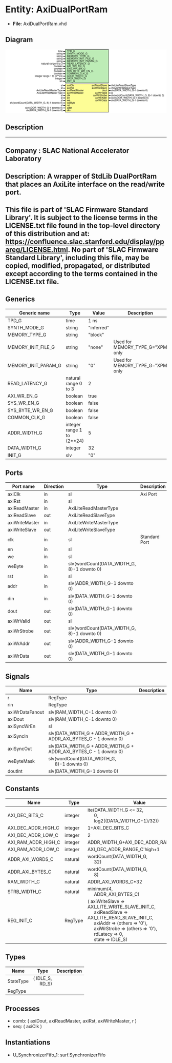 # Entity: AxiDualPortRam

- **File**: AxiDualPortRam.vhd
## Diagram

![Diagram](AxiDualPortRam.svg "Diagram")
## Description

-----------------------------------------------------------------------------
 Company    : SLAC National Accelerator Laboratory
-----------------------------------------------------------------------------
 Description: A wrapper of StdLib DualPortRam that places an AxiLite
 interface on the read/write port.
-----------------------------------------------------------------------------
 This file is part of 'SLAC Firmware Standard Library'.
 It is subject to the license terms in the LICENSE.txt file found in the
 top-level directory of this distribution and at:
    https://confluence.slac.stanford.edu/display/ppareg/LICENSE.html.
 No part of 'SLAC Firmware Standard Library', including this file,
 may be copied, modified, propagated, or distributed except according to
 the terms contained in the LICENSE.txt file.
-----------------------------------------------------------------------------
## Generics

| Generic name        | Type                       | Value      | Description                       |
| ------------------- | -------------------------- | ---------- | --------------------------------- |
| TPD_G               | time                       | 1 ns       |                                   |
| SYNTH_MODE_G        | string                     | "inferred" |                                   |
| MEMORY_TYPE_G       | string                     | "block"    |                                   |
| MEMORY_INIT_FILE_G  | string                     | "none"     |  Used for MEMORY_TYPE_G="XPM only |
| MEMORY_INIT_PARAM_G | string                     | "0"        |  Used for MEMORY_TYPE_G="XPM only |
| READ_LATENCY_G      | natural range 0 to 3       | 2          |                                   |
| AXI_WR_EN_G         | boolean                    | true       |                                   |
| SYS_WR_EN_G         | boolean                    | false      |                                   |
| SYS_BYTE_WR_EN_G    | boolean                    | false      |                                   |
| COMMON_CLK_G        | boolean                    | false      |                                   |
| ADDR_WIDTH_G        | integer range 1 to (2**24) | 5          |                                   |
| DATA_WIDTH_G        | integer                    | 32         |                                   |
| INIT_G              | slv                        | "0"        |                                   |
## Ports

| Port name      | Direction | Type                                       | Description   |
| -------------- | --------- | ------------------------------------------ | ------------- |
| axiClk         | in        | sl                                         | Axi Port      |
| axiRst         | in        | sl                                         |               |
| axiReadMaster  | in        | AxiLiteReadMasterType                      |               |
| axiReadSlave   | out       | AxiLiteReadSlaveType                       |               |
| axiWriteMaster | in        | AxiLiteWriteMasterType                     |               |
| axiWriteSlave  | out       | AxiLiteWriteSlaveType                      |               |
| clk            | in        | sl                                         | Standard Port |
| en             | in        | sl                                         |               |
| we             | in        | sl                                         |               |
| weByte         | in        | slv(wordCount(DATA_WIDTH_G, 8)-1 downto 0) |               |
| rst            | in        | sl                                         |               |
| addr           | in        | slv(ADDR_WIDTH_G-1 downto 0)               |               |
| din            | in        | slv(DATA_WIDTH_G-1 downto 0)               |               |
| dout           | out       | slv(DATA_WIDTH_G-1 downto 0)               |               |
| axiWrValid     | out       | sl                                         |               |
| axiWrStrobe    | out       | slv(wordCount(DATA_WIDTH_G, 8)-1 downto 0) |               |
| axiWrAddr      | out       | slv(ADDR_WIDTH_G-1 downto 0)               |               |
| axiWrData      | out       | slv(DATA_WIDTH_G-1 downto 0)               |               |
## Signals

| Name            | Type                                                                           | Description |
| --------------- | ------------------------------------------------------------------------------ | ----------- |
| r               | RegType                                                                        |             |
| rin             | RegType                                                                        |             |
| axiWrDataFanout | slv(RAM_WIDTH_C-1 downto 0)                                                    |             |
| axiDout         | slv(RAM_WIDTH_C-1 downto 0)                                                    |             |
| axiSyncWrEn     | sl                                                                             |             |
| axiSyncIn       | slv(DATA_WIDTH_G + ADDR_WIDTH_G + ADDR_AXI_BYTES_C - 1 downto 0)               |             |
| axiSyncOut      | slv(DATA_WIDTH_G + ADDR_WIDTH_G + ADDR_AXI_BYTES_C - 1 downto 0)               |             |
| weByteMask      | slv(wordCount(DATA_WIDTH_G,<br><span style="padding-left:20px"> 8)-1 downto 0) |             |
| doutInt         | slv(DATA_WIDTH_G-1 downto 0)                                                   |             |
## Constants

| Name                | Type    | Value                                                                                                                                                                                                                                                                                                                                                                                                                                  | Description |
| ------------------- | ------- | -------------------------------------------------------------------------------------------------------------------------------------------------------------------------------------------------------------------------------------------------------------------------------------------------------------------------------------------------------------------------------------------------------------------------------------- | ----------- |
| AXI_DEC_BITS_C      | integer |  ite(DATA_WIDTH_G <= 32,<br><span style="padding-left:20px"> 0,<br><span style="padding-left:20px"> log2((DATA_WIDTH_G-1)/32))                                                                                                                                                                                                                                                                                                         |             |
| AXI_DEC_ADDR_HIGH_C | integer |  1+AXI_DEC_BITS_C                                                                                                                                                                                                                                                                                                                                                                                                                      |             |
| AXI_DEC_ADDR_LOW_C  | integer |  2                                                                                                                                                                                                                                                                                                                                                                                                                                     |             |
| AXI_RAM_ADDR_HIGH_C | integer |  ADDR_WIDTH_G+AXI_DEC_ADDR_RANGE_C'high                                                                                                                                                                                                                                                                                                                                                                                                |             |
| AXI_RAM_ADDR_LOW_C  | integer |  AXI_DEC_ADDR_RANGE_C'high+1                                                                                                                                                                                                                                                                                                                                                                                                           |             |
| ADDR_AXI_WORDS_C    | natural |  wordCount(DATA_WIDTH_G,<br><span style="padding-left:20px"> 32)                                                                                                                                                                                                                                                                                                                                                                       |             |
| ADDR_AXI_BYTES_C    | natural |  wordCount(DATA_WIDTH_G,<br><span style="padding-left:20px"> 8)                                                                                                                                                                                                                                                                                                                                                                        |             |
| RAM_WIDTH_C         | natural |  ADDR_AXI_WORDS_C*32                                                                                                                                                                                                                                                                                                                                                                                                                   |             |
| STRB_WIDTH_C        | natural |  minimum(4,<br><span style="padding-left:20px"> ADDR_AXI_BYTES_C)                                                                                                                                                                                                                                                                                                                                                                      |             |
| REG_INIT_C          | RegType |  (       axiWriteSlave => AXI_LITE_WRITE_SLAVE_INIT_C,<br><span style="padding-left:20px">       axiReadSlave  => AXI_LITE_READ_SLAVE_INIT_C,<br><span style="padding-left:20px">       axiAddr       => (others => '0'),<br><span style="padding-left:20px">       axiWrStrobe   => (others => '0'),<br><span style="padding-left:20px">       rdLatecy      => 0,<br><span style="padding-left:20px">       state         => IDLE_S) |             |
## Types

| Name      | Type                                                 | Description |
| --------- | ---------------------------------------------------- | ----------- |
| StateType | ( IDLE_S,<br><span style="padding-left:20px"> RD_S)  |             |
| RegType   |                                                      |             |
## Processes
- comb: ( axiDout, axiReadMaster, axiRst, axiWriteMaster, r )
- seq: ( axiClk )
## Instantiations

- U_SynchronizerFifo_1: surf.SynchronizerFifo
